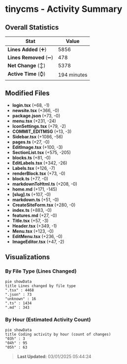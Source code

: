# tinycms - Activity Summary 

## Overall Statistics

| Stat                   | Value                                                             |
| ---------------------- | ----------------------------------------------------------------- |
| **Lines Added** (➕)   | 5856                                          |
| **Lines Removed** (➖) | 478                                        |
| **Net Change** (↕)    | 5378                |
| **Active Time** (⌚)   | 194 minutes |


## Modified Files
- **login.tsx** (+68, -1)
- **newsite.tsx** (+366, -0)
- **package.json** (+73, -0)
- **menu.tsx** (+231, -24)
- **IconSettings.tsx** (+79, -2)
- **COMMIT_EDITMSG** (+13, -3)
- **Sidebar.tsx** (+1086, -56)
- **pages.ts** (+27, -0)
- **EditImage.tsx** (+100, -3)
- **SectionList.tsx** (+575, -205)
- **blocks.ts** (+81, -0)
- **EditLabels.tsx** (+342, -26)
- **Labels.tsx** (+126, -7)
- **renderBlock.tsx** (+73, -0)
- **block.ts** (+77, -0)
- **markdownToHtml.ts** (+208, -0)
- **home.md** (+171, -145)
- **[slug].ts** (+107, -0)
- **markdown.ts** (+51, -0)
- **CreateSiteForm.tsx** (+280, -0)
- **index.ts** (+883, -0)
- **features.md** (+27, -0)
- **Title.tsx** (+57, -3)
- **Header.tsx** (+349, -1)
- **Menu.tsx** (+123, -0)
- **EditMenu.tsx** (+236, -0)
- **ImageEditor.tsx** (+47, -2)

## Visualizations

### By File Type (Lines Changed)

```mermaid
pie showData
title Lines changed by file type
".tsx" : 4468
".json" : 73
"unknown" : 16
".ts" : 1434
".md" : 343
```

### By Hour (Estimated Activity Count)

```mermaid
pie showData
title Coding activity by hour (count of changes)
"03h" : 3
"04h" : 95
"05h" : 63
```


> **Last Updated:** 03/01/2025 05:44:24